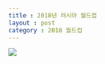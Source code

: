 ```yaml
---
title : 2018년 러시아 월드컵
layout : post
category : 2018 월드컵
---
```

[![](http://postfiles7.naver.net/20150414_182/duhyun1_14290165605417ai34_PNG/FIFA_World_Cup_2018_Logo.png?type=w2)](http://www.fifa.com/worldcup/index.html)
